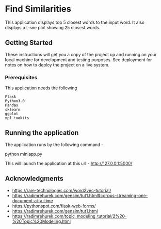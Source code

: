 # Find Similarities

This application displays top 5 closest words to the input word. It also displays a t-sne plot showing 25 closest words.

## Getting Started

These instructions will get you a copy of the project up and running on your local machine for development and testing purposes. See deployment for notes on how to deploy the project on a live system.

### Prerequisites

This application needs the following

```
Flask
Python3.0
Pandas
sklearn
ggplot
mpl_tookits
```

## Running the application

The application runs by the following command - 

python miniapp.py

This will launch the application at this url - http://127.0.0.1:5000/

## Acknowledgments

* https://rare-technologies.com/word2vec-tutorial/
* https://radimrehurek.com/gensim/tut1.html#corpus-streaming-one-document-at-a-time
* https://pythonspot.com/flask-web-forms/
* https://radimrehurek.com/gensim/tut1.html
* https://radimrehurek.com/topic_modeling_tutorial/2%20-%20Topic%20Modeling.html



